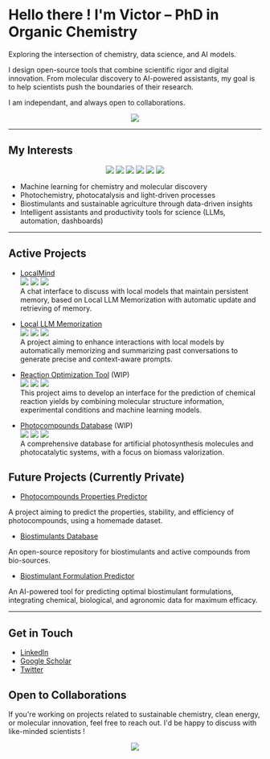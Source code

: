 # Hello there ! I'm Victor – PhD in Organic Chemistry

Exploring the intersection of chemistry, data science, and AI models. 

I design open-source tools that combine scientific rigor and digital innovation. 
From molecular discovery to AI-powered assistants, my goal is to help scientists push the boundaries of their research.  

I am independant, and always open to collaborations.  

<p align="center">
  <!-- Total Stars -->
  <img src="https://img.shields.io/github/stars/victorcarre6?affiliations=OWNER&style=social" />
</p>

---

## My Interests  

<p align="center">
  <!-- Python -->
  <img src="https://img.shields.io/badge/Python-3776AB?logo=python&logoColor=white" />
  <!-- SQL -->
  <img src="https://img.shields.io/badge/SQL-003B57?logo=sqlite&logoColor=white" />
  <!-- Machine Learning -->
  <img src="https://img.shields.io/badge/Machine%20Learning-102230?logo=tensorflow&logoColor=orange" />
  <!-- PyTorch -->
  <img src="https://img.shields.io/badge/PyTorch-EE4C2C?logo=pytorch&logoColor=white" />
  <!-- Scikit-learn -->
  <img src="https://img.shields.io/badge/scikit--learn-F7931E?logo=scikitlearn&logoColor=white" />
  <!-- Open Science -->
  <img src="https://img.shields.io/badge/Open%20Science-3A75C4?logo=openaccess&logoColor=white" />
</p>

- Machine learning for chemistry and molecular discovery
- Photochemistry, photocatalysis and light-driven processes
- Biostimulants and sustainable agriculture through data-driven insights  
- Intelligent assistants and productivity tools for science (LLMs, automation, dashboards)

---
## Active Projects 

- [LocalMind](https://github.com/victorcarre6/llm-assistant)  
  <img src="https://img.shields.io/badge/Python-3776AB?logo=python&logoColor=white" />
  <img src="https://img.shields.io/badge/HuggingFace-FFAE00?logo=huggingface&logoColor=black" />
  <img src="https://img.shields.io/badge/LLM-Context--Aware-blue" />  
  A chat interface to discuss with local models that maintain persistent memory, based on Local LLM Memorization with automatic update and retrieving of memory.

- [Local LLM Memorization](https://github.com/victorcarre6/llm-memorization)  
  <img src="https://img.shields.io/badge/Python-3776AB?logo=python&logoColor=white" />
  <img src="https://img.shields.io/badge/SQLite-003B57?logo=sqlite&logoColor=white" />
  <img src="https://img.shields.io/badge/Memory--System-green" />  
  A project aiming to enhance interactions with local models by automatically memorizing and summarizing past conversations to generate precise and context-aware prompts.

- [Reaction Optimization Tool](https://github.com/victorcarre6/reaction-optimization-tool) (WIP)  
  <img src="https://img.shields.io/badge/Chemistry-008080?logo=atom&logoColor=white" />
  <img src="https://img.shields.io/badge/Machine%20Learning-102230?logo=scikitlearn&logoColor=white" />
  <img src="https://img.shields.io/badge/WIP-orange" />  
  This project aims to develop an interface for the prediction of chemical reaction yields by combining molecular structure information, experimental conditions and machine learning models.

- [Photocompounds Database](https://github.com/victorcarre6/photocompounds-database) (WIP)  
  <img src="https://img.shields.io/badge/Database-blue?logo=sqlite&logoColor=white" />
  <img src="https://img.shields.io/badge/Photochemistry-purple" />
  <img src="https://img.shields.io/badge/WIP-orange" />  
  A comprehensive database for artificial photosynthesis molecules and photocatalytic systems, with a focus on biomass valorization. 
## Future Projects (Currently Private)

- [Photocompounds Properties Predictor](https://github.com/victorcarre6/photocompounds-properties-predictor)

A project aiming to predict the properties, stability, and efficiency of photocompounds, using a homemade dataset.

- [Biostimulants Database](https://github.com/victorcarre6/biostimulants-database)

An open-source repository for biostimulants and active compounds from bio-sources.  

- [Biostimulant Formulation Predictor](https://github.com/victorcarre6/biostimulant-formulation-predictor)  

An AI-powered tool for predicting optimal biostimulant formulations, integrating chemical, biological, and agronomic data for maximum efficacy.  

---

## Get in Touch

- [LinkedIn](https://www.linkedin.com/in/victor-carré)
- [Google Scholar](https://scholar.google.com/citations?hl=fr&user=19goLxoAAAAJ&view_op=list_works&sortby=pubdate)
- [Twitter](https://x.com/victorcarre_)

## Open to Collaborations  
If you're working on projects related to sustainable chemistry, clean energy, or molecular innovation, feel free to reach out. I'd be happy to discuss with like-minded scientists !


<p align="center">
  <a href="https://ko-fi.com/victorcarre">
    <img src="https://ko-fi.com/img/githubbutton_sm.svg" />
  </a>
</p>
